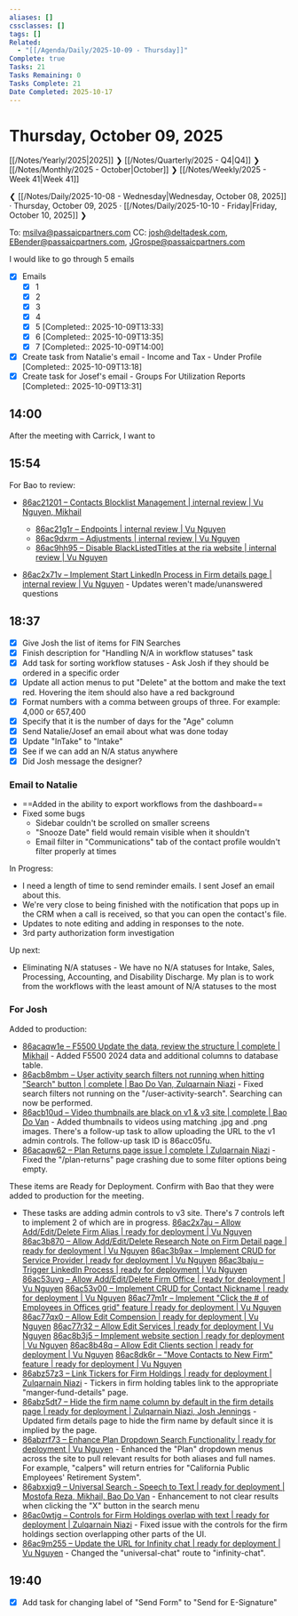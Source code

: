 ```yaml
---
aliases: []
cssclasses: []
tags: []
Related:
  - "[[/Agenda/Daily/2025-10-09 - Thursday]]"
Complete: true
Tasks: 21
Tasks Remaining: 0
Tasks Complete: 21
Date Completed: 2025-10-17
---
```

# Thursday, October 09, 2025

[[/Notes/Yearly/2025|2025]] ❯ [[/Notes/Quarterly/2025 - Q4|Q4]] ❯ [[/Notes/Monthly/2025 - October|October]] ❯ [[/Notes/Weekly/2025 - Week 41|Week 41]]

❮ [[/Notes/Daily/2025-10-08 - Wednesday|Wednesday, October 08, 2025]] · Thursday, October 09, 2025 · [[/Notes/Daily/2025-10-10 - Friday|Friday, October 10, 2025]] ❯


To: msilva@passaicpartners.com
CC: josh@deltadesk.com, EBender@passaicpartners.com, JGrospe@passaicpartners.com

I would like to go through 5 emails

- [x] Emails
    - [x] 1
    - [x] 2
    - [x] 3
    - [x] 4
    - [x] 5 [Completed:: 2025-10-09T13:33]
    - [x] 6 [Completed:: 2025-10-09T13:35]
    - [x] 7 [Completed:: 2025-10-09T14:00]

- [x] Create task from Natalie's email - Income and Tax - Under Profile [Completed:: 2025-10-09T13:18]
- [x] Create task for Josef's email - Groups For Utilization Reports [Completed:: 2025-10-09T13:31]

## 14:00

After the meeting with Carrick, I want to 

## 15:54

For Bao to review:

- [86ac21201 – Contacts Blocklist Management | internal review | Vu Nguyen, Mikhail](https://app.clickup.com/t/86ac21201)
    - [86ac21g1r – Endpoints | internal review | Vu Nguyen](https://app.clickup.com/t/86ac21g1r)
    - [86ac9dxrm – Adjustments | internal review | Vu Nguyen](https://app.clickup.com/t/86ac9dxrm)
    - [86ac9hh95 – Disable BlackListedTitles at the ria website | internal review | Vu Nguyen](https://app.clickup.com/t/86ac9hh95)

- [86ac2x71v – Implement Start LinkedIn Process in Firm details page | internal review | Vu Nguyen](https://app.clickup.com/t/86ac2x71v) - Updates weren't made/unanswered questions

## 18:37

- [x] Give Josh the list of items for FIN Searches
- [x] Finish description for "Handling N/A in workflow statuses" task
- [x] Add task for sorting workflow statuses - Ask Josh if they should be ordered in a specific order
- [x] Update all action menus to put "Delete" at the bottom and make the text red. Hovering the item should also have a red background
- [x] Format numbers with a comma between groups of three. For example: 4,000 or 657,400
- [x] Specify that it is the number of days for the "Age" column
- [x] Send Natalie/Josef an email about what was done today
- [x] Update "InTake" to "Intake"
- [x] See if we can add an N/A status anywhere
- [x] Did Josh message the designer?

### Email to Natalie

- ==Added in the ability to export workflows from the dashboard==
- Fixed some bugs
    - Sidebar couldn't be scrolled on smaller screens
    - "Snooze Date" field would remain visible when it shouldn't
    - Email filter in "Communications" tab of the contact profile wouldn't filter properly at times

In Progress:

- I need a length of time to send reminder emails. I sent Josef an email about this. 
- We're very close to being finished with the notification that pops up in the CRM when a call is received, so that you can open the contact's file.
- Updates to note editing and adding in responses to the note.
- 3rd party authorization form investigation

Up next:

- Eliminating N/A statuses - We have no N/A statuses for Intake, Sales, Processing, Accounting, and Disability Discharge. My plan is to work from the workflows with the least amount of N/A statuses to the most

### For Josh

Added to production:

- [86acaqw1e – F5500 Update the data, review the structure | complete | Mikhail](https://app.clickup.com/t/86acaqw1e) - Added F5500 2024 data and additional columns to database table.
- [86acb8mbm – User activity search filters not running when hitting "Search" button | complete | Bao Do Van, Zulqarnain Niazi](https://app.clickup.com/t/86acb8mbm) - Fixed search filters not running on the "/user-activity-search". Searching can now be performed.
- [86acb10ud – Video thumbnails are black on v1 & v3 site | complete | Bao Do Van](https://app.clickup.com/t/86acb10ud) - Added thumbnails to videos using matching .jpg and .png images. There's a follow-up task to allow uploading the URL to the v1 admin controls. The follow-up task ID is 86acc05fu.
- [86acaqw62 – Plan Returns page issue | complete | Zulqarnain Niazi](https://app.clickup.com/t/86acaqw62) - Fixed the "/plan-returns" page crashing due to some filter options being empty.

These items are Ready for Deployment. Confirm with Bao that they were added to production for the meeting.

- These tasks are adding admin controls to v3 site. There's 7 controls left to implement 2 of which are in progress.
    [86ac2x7au – Allow Add/Edit/Delete Firm Alias | ready for deployment | Vu Nguyen](https://app.clickup.com/t/86ac2x7au)
    [86ac3b870 – Allow Add/Edit/Delete Research Note on Firm Detail page | ready for deployment | Vu Nguyen](https://app.clickup.com/t/86ac3b870)
    [86ac3b9ax – Implement CRUD for Service Provider | ready for deployment | Vu Nguyen](https://app.clickup.com/t/86ac3b9ax)
    [86ac3baju – Trigger LinkedIn Process | ready for deployment | Vu Nguyen](https://app.clickup.com/t/86ac3baju)
    [86ac53uvg – Allow Add/Edit/Delete Firm Office | ready for deployment | Vu Nguyen](https://app.clickup.com/t/86ac53uvg)
    [86ac53v00 – Implement CRUD for Contact Nickname | ready for deployment | Vu Nguyen](https://app.clickup.com/t/86ac53v00)
    [86ac77m1r – Implement "Click the # of Employees in Offices grid" feature | ready for deployment | Vu Nguyen](https://app.clickup.com/t/86ac77m1r)
    [86ac77qx0 – Allow Edit Compension | ready for deployment | Vu Nguyen](https://app.clickup.com/t/86ac77qx0)
    [86ac77r32 – Allow Edit Services | ready for deployment | Vu Nguyen](https://app.clickup.com/t/86ac77r32)
    [86ac8b3j5 – Implement website section | ready for deployment | Vu Nguyen](https://app.clickup.com/t/86ac8b3j5)
    [86ac8b48q – Allow Edit Clients section | ready for deployment | Vu Nguyen](https://app.clickup.com/t/86ac8b48q)
    [86ac8dk6r – "Move Contacts to New Firm" feature | ready for deployment | Vu Nguyen](https://app.clickup.com/t/86ac8dk6r)
- [86abz57z3 – Link Tickers for Firm Holdings | ready for deployment | Zulqarnain Niazi](https://app.clickup.com/t/86abz57z3) - Tickers in firm holding tables link to the appropriate "manger-fund-details" page.
- [86abz5dt7 – Hide the firm name column by default in the firm details page | ready for deployment | Zulqarnain Niazi, Josh Jennings](https://app.clickup.com/t/86abz5dt7) - Updated firm details page to hide the firm name by default since it is implied by the page.
- [86abzrf73 – Enhance Plan Dropdown Search Functionality | ready for deployment | Vu Nguyen](https://app.clickup.com/t/86abzrf73) - Enhanced the "Plan" dropdown menus across the site to pull relevant results for both aliases and full names. For example, "calpers" will return entries for "California Public Employees' Retirement System".
- [86abxxjq9 – Universal Search - Speech to Text | ready for deployment | Mostofa Reza, Mikhail, Bao Do Van](https://app.clickup.com/t/86abxxjq9) - Enhancement to not clear results when clicking the "X" button in the search menu
- [86ac0wtjg – Controls for Firm Holdings overlap with text | ready for deployment | Zulqarnain Niazi](https://app.clickup.com/t/86ac0wtjg) - Fixed issue with the controls for the firm holdings section overlapping other parts of the UI.
- [86ac9m255 – Update the URL for Infinity chat | ready for deployment | Vu Nguyen](https://app.clickup.com/t/86ac9m255) - Changed the "universal-chat" route to "infinity-chat".

## 19:40

- [x] Add task for changing label of "Send Form" to "Send for E-Signature"